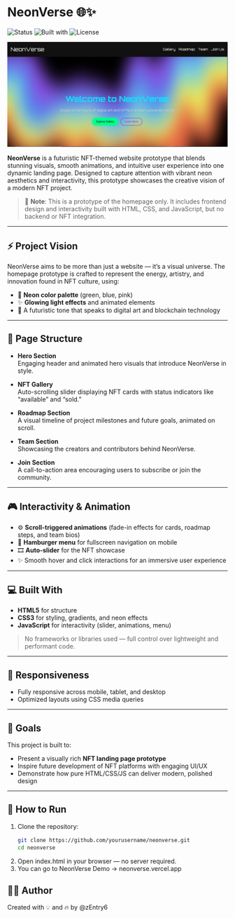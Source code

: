 # NeonVerse 🌐✨

![Status](https://img.shields.io/badge/status-prototype-blueviolet)
![Built with](https://img.shields.io/badge/built%20with-HTML%2FCSS%2FJS-ff69b4)
![License](https://img.shields.io/badge/license-MIT-yellow)

![NeonVerse Preview](./assets/image/preview/preview.PNG)

**NeonVerse** is a futuristic NFT-themed website prototype that blends stunning visuals, smooth animations, and intuitive user experience into one dynamic landing page. Designed to capture attention with vibrant neon aesthetics and interactivity, this prototype showcases the creative vision of a modern NFT project.

> 🚧 **Note**: This is a prototype of the homepage only. It includes frontend design and interactivity built with HTML, CSS, and JavaScript, but no backend or NFT integration.

---

## ⚡ Project Vision

NeonVerse aims to be more than just a website — it’s a visual universe. The homepage prototype is crafted to represent the energy, artistry, and innovation found in NFT culture, using:

- 🎨 **Neon color palette** (green, blue, pink)
- ✨ **Glowing light effects** and animated elements
- 🚀 A futuristic tone that speaks to digital art and blockchain technology

---

## 🧩 Page Structure

- **Hero Section**  
  Engaging header and animated hero visuals that introduce NeonVerse in style.

- **NFT Gallery**  
  Auto-scrolling slider displaying NFT cards with status indicators like “available” and “sold.”

- **Roadmap Section**  
  A visual timeline of project milestones and future goals, animated on scroll.

- **Team Section**  
  Showcasing the creators and contributors behind NeonVerse.

- **Join Section**  
  A call-to-action area encouraging users to subscribe or join the community.

---

## 🎮 Interactivity & Animation

- ⚙️ **Scroll-triggered animations** (fade-in effects for cards, roadmap steps, and team bios)
- 📱 **Hamburger menu** for fullscreen navigation on mobile
- 🎞️ **Auto-slider** for the NFT showcase
- ✨ Smooth hover and click interactions for an immersive user experience

---

## 💻 Built With

- **HTML5** for structure  
- **CSS3** for styling, gradients, and neon effects  
- **JavaScript** for interactivity (slider, animations, menu)

> No frameworks or libraries used — full control over lightweight and performant code.

---

## 📱 Responsiveness

- Fully responsive across mobile, tablet, and desktop
- Optimized layouts using CSS media queries

---

## 🚀 Goals

This project is built to:

- Present a visually rich **NFT landing page prototype**
- Inspire future development of NFT platforms with engaging UI/UX
- Demonstrate how pure HTML/CSS/JS can deliver modern, polished design

---

## 📁 How to Run

1. Clone the repository:
   ```bash
   git clone https://github.com/yourusername/neonverse.git
   cd neonverse
2. Open index.html in your browser — no server required.
3. You can go to NeonVerse Demo -> neonverse.vercel.app

## 🧑‍🚀 Author
Created with 💡 and 🔥 by @zEntry6
